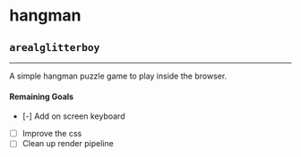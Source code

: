 # hangman

## `arealglitterboy`

---

A simple hangman puzzle game to play inside the browser.

#### Remaining Goals

- [-] Add on screen keyboard
- [ ] Improve the css
- [ ] Clean up render pipeline
